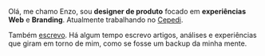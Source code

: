 Olá, me chamo Enzo, sou **designer de produto** focado em **experiências Web** e **Branding**. Atualmente trabalhando no [Cepedi](https://cepedi.org.br/).

Também [escrevo](/artigos). Há algum tempo escrevo artigos, análises e experiências que giram em torno de mim, como se fosse um backup da minha mente.

